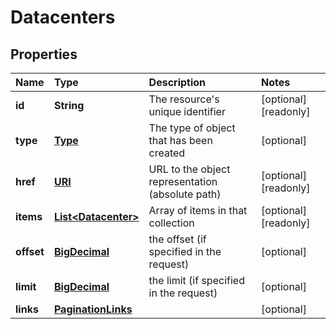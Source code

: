 # Datacenters

## Properties

| Name | Type | Description | Notes |
| :--- | :--- | :--- | :--- |
| **id** | **String** | The resource's unique identifier | \[optional\] \[readonly\] |
| **type** | [**Type**](type.md) | The type of object that has been created | \[optional\] |
| **href** | [**URI**](https://github.com/ionos-cloud/sdk-java/tree/8f2023b15d2a11cc163b3abd7b642806c3db5f2c/docs/URI.md) | URL to the object representation \(absolute path\) | \[optional\] \[readonly\] |
| **items** | [**List&lt;Datacenter&gt;**](datacenter.md) | Array of items in that collection | \[optional\] \[readonly\] |
| **offset** | [**BigDecimal**](https://github.com/ionos-cloud/sdk-java/tree/8f2023b15d2a11cc163b3abd7b642806c3db5f2c/docs/BigDecimal.md) | the offset \(if specified in the request\) | \[optional\] |
| **limit** | [**BigDecimal**](https://github.com/ionos-cloud/sdk-java/tree/8f2023b15d2a11cc163b3abd7b642806c3db5f2c/docs/BigDecimal.md) | the limit \(if specified in the request\) | \[optional\] |
| **links** | [**PaginationLinks**](paginationlinks.md) |  | \[optional\] |

